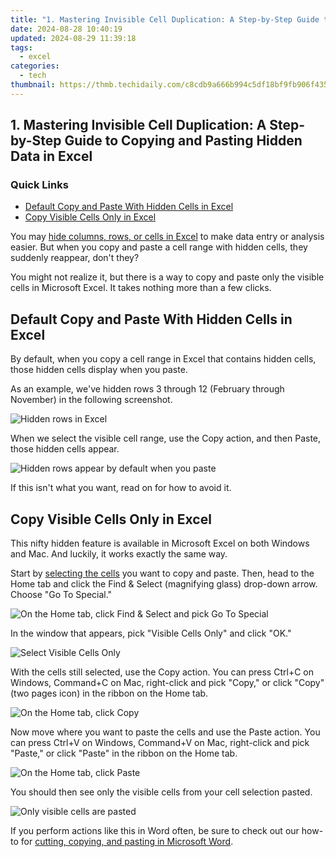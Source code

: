 ```yaml
---
title: "1. Mastering Invisible Cell Duplication: A Step-by-Step Guide to Copying and Pasting Hidden Data in Excel"
date: 2024-08-28 10:40:19
updated: 2024-08-29 11:39:18
tags:
  - excel
categories:
  - tech
thumbnail: https://thmb.techidaily.com/c8cdb9a666b994c5df18bf9fb906f435b3e886e46b814d7626bddc0615133ba1.jpg
---
```


## 1. Mastering Invisible Cell Duplication: A Step-by-Step Guide to Copying and Pasting Hidden Data in Excel

### Quick Links

* [Default Copy and Paste With Hidden Cells in Excel](https://screen-sharing-recording.techidaily.com/discovering-the-best-in-webcam-videography-tech/)
* [Copy Visible Cells Only in Excel](https://youtube-docs.techidaily.com/024-approved-mastering-the-download-of-your-youtube-playlist-today/)

 You may [hide columns, rows, or cells in Excel](https://apple-account.techidaily.com/in-2024-tips-and-tricks-for-apple-id-locked-issue-from-apple-iphone-6-by-drfone-ios/) to make data entry or analysis easier. But when you copy and paste a cell range with hidden cells, they suddenly reappear, don't they?

 You might not realize it, but there is a way to copy and paste only the visible cells in Microsoft Excel. It takes nothing more than a few clicks.

##  Default Copy and Paste With Hidden Cells in Excel

 By default, when you copy a cell range in Excel that contains hidden cells, those hidden cells display when you paste.

 As an example, we've hidden rows 3 through 12 (February through November) in the following screenshot.

![Hidden rows in Excel](https://static1.howtogeekimages.com/wordpress/wp-content/uploads/2021/08/HiddenRows-ExcelCopyVisibleOnly.png) 

 When we select the visible cell range, use the Copy action, and then Paste, those hidden cells appear.

![Hidden rows appear by default when you paste](https://static1.howtogeekimages.com/wordpress/wp-content/uploads/2021/08/HiddenRowsAppear-ExcelCopyVisibleOnly.png) 

 If this isn't what you want, read on for how to avoid it.

##  Copy Visible Cells Only in Excel

 This nifty hidden feature is available in Microsoft Excel on both Windows and Mac. And luckily, it works exactly the same way.

 Start by [selecting the cells](https://buynow-tips.techidaily.com/exploring-a-ravaged-world-on-motorcycle-in-days-gone-our-comprehhavis-review/) you want to copy and paste. Then, head to the Home tab and click the Find & Select (magnifying glass) drop-down arrow. Choose "Go To Special."

![On the Home tab, click Find & Select and pick Go To Special](https://static1.howtogeekimages.com/wordpress/wp-content/uploads/2021/08/FindSelectGoToSpecial-ExcelCopyVisibleOnly.png) 

 In the window that appears, pick "Visible Cells Only" and click "OK."

![Select Visible Cells Only](https://static1.howtogeekimages.com/wordpress/wp-content/uploads/2021/08/VisibleCellsOnly-ExcelCopyVisibleOnly.png) 

 With the cells still selected, use the Copy action. You can press Ctrl+C on Windows, Command+C on Mac, right-click and pick "Copy," or click "Copy" (two pages icon) in the ribbon on the Home tab.

![On the Home tab, click Copy](https://static1.howtogeekimages.com/wordpress/wp-content/uploads/2021/08/HomeCopy-ExcelCopyVisibleOnly.png) 

 Now move where you want to paste the cells and use the Paste action. You can press Ctrl+V on Windows, Command+V on Mac, right-click and pick "Paste," or click "Paste" in the ribbon on the Home tab.

![On the Home tab, click Paste](https://static1.howtogeekimages.com/wordpress/wp-content/uploads/2021/08/HomePaste-ExcelCopyVisibleOnly.png) 

 You should then see only the visible cells from your cell selection pasted.

![Only visible cells are pasted](https://static1.howtogeekimages.com/wordpress/wp-content/uploads/2021/08/PastedOnlyVisible-ExcelCopyVisibleOnly.png) 

 If you perform actions like this in Word often, be sure to check out our how-to for [cutting, copying, and pasting in Microsoft Word](https://instagram-video-files.techidaily.com/new-2024-approved-how-instagram-new-algorithm-update-will-affect-you/).

<ins class="adsbygoogle"
     style="display:block"
     data-ad-format="autorelaxed"
     data-ad-client="ca-pub-7571918770474297"
     data-ad-slot="1223367746"></ins>



<ins class="adsbygoogle"
     style="display:block"
     data-ad-client="ca-pub-7571918770474297"
     data-ad-slot="8358498916"
     data-ad-format="auto"
     data-full-width-responsive="true"></ins>
